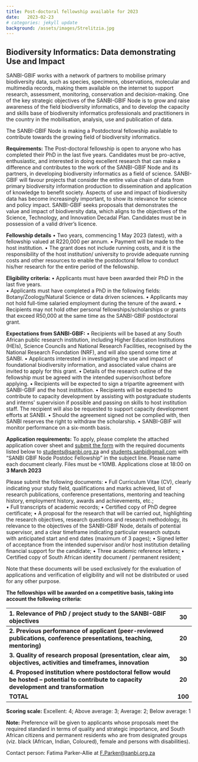 ```yaml
---
title: Post-doctoral fellowship available for 2023
date:   2023-02-23
# categories: jekyll update
background: /assets/images/Strelitzia.jpg
---
```


## Biodiversity Informatics: Data demonstrating Use and Impact

SANBI-GBIF works with a network of partners to mobilise primary biodiversity data, such as species, specimens, observations,
molecular and multimedia records, making them available on the internet to support research, assessment, monitoring, conservation
and decision-making. One of the key strategic objectives of the SANBI-GBIF Node is to grow and raise awareness of the field biodiversity informatics,
and to develop the capacity and skills base of biodiversity informatics professionals and practitioners in the country in the mobilisation,
analysis, use and publication of data.

The SANBI-GBIF Node is making a Postdoctoral fellowship available to contribute towards the growing field of biodiversity informatics.  

**Requirements:** The Post-doctoral fellowship is open to anyone who has completed their PhD in the last five years.  Candidates must
be pro-active, enthusiastic, and interested in doing excellent research that can make a difference and contributes to the work of the 
SANBI-GBIF Node and its partners, in developing biodiversity informatics as a field of science.  SANBI-GBIF will favour projects that 
consider the entire value chain of data from primary biodiversity information production to dissemination and application of knowledge 
to benefit society.  Aspects of use and impact of biodiversity data has become increasingly important, to show its relevance for science
and policy impact. SANBI-GBIF seeks proposals that demonstrates the value and impact of biodiversity data, which aligns to the objectives
of the Science, Technology, and Innovation Decadal Plan. Candidates must be in possession of a valid driver’s licence.  

**Fellowship details**
•	Two years, commencing 1 May 2023 (latest), with a fellowship valued at R220,000 per annum. 
•	Payment will be made to the host institution. 
•	The grant does not include running costs, and it is the responsibility of the host  institution/ university to provide adequate running costs and other resources to enable the postdoctoral fellow to conduct his/her research for the entire period of the fellowship. 

**Eligibility criteria:**
•	Applicants must have been awarded their PhD in the last five years.  
•	Applicants must have completed a PhD in the following fields: Botany/Zoology/Natural Science or data driven sciences.
•	Applicants may not hold full-time salaried employment during the tenure of the award. 
•	Recipients may not hold other personal fellowships/scholarships or grants that exceed R50,000 at the same time as the SANBI-GBIF postdoctoral grant.

**Expectations from SANBI-GBIF:**
•	Recipients will be based at any South African public research institution, including Higher Education Institutions (HEIs), Science Councils and National Research Facilities, recognised by the National Research Foundation (NRF), and will also spend some time at SANBI.
•	Applicants interested in investigating the use and impact of foundational biodiversity information, and associated value chains are invited to apply for this grant.
•	Details of the research outline of the fellowship must be agreed with the intended supervisor/host before applying.
•	Recipients will be expected to sign a tripartite agreement with SANBI-GBIF and the host institution.
•	Recipients will be expected to contribute to capacity development by assisting with postgraduate students and interns' supervision if possible and passing on skills to host institution staff. The recipient will also be requested to support capacity development efforts at SANBI.
•	Should the agreement signed not be complied with, then SANBI reserves the right to withdraw the scholarship. 
•	SANBI-GBIF will monitor performance on a six-month basis.

**Application requirements:**
To apply, please complete the attached application cover sheet and [submit the form](/assets/images/SANBI-GBIF-Node-postdoc-application-coversheet-February-2023.pdf) with the required documents listed below to <students@sanbi.org.za>  and <students.sanbi@gmail.com>  with “SANBI GBIF Node Postdoc Fellowship” in the subject line.   Please name each document clearly. Files must be <10MB. Applications close at 18:00 on **3 March 2023**

Please submit the following documents:
•	Full Curriculum Vitae (CV), clearly indicating your study field, qualifications and marks achieved, list of research publications, conference presentations, mentoring and teaching history, employment history, awards and achievements, etc.;   
•	Full transcripts of academic records;
•	Certified copy of PhD degree certificate;
•	A proposal for the research that will be carried out, highlighting the research objectives, research questions and research methodology, its relevance to the objectives of the SANBI-GBIF Node, details of potential supervisor, and a clear timeframe indicating particular research outputs with anticipated start and end dates (maximum of 3 pages); 
•	Signed letter of acceptance from the intended supervisor and/or host institution detailing financial support for the candidate; 
•	Three academic reference letters;
•	Certified copy of South African identity document / permanent resident; 

Note that these documents will be used exclusively for the evaluation of applications and verification of eligibility and will not be distributed or used for any other purpose. 

**The fellowships will be awarded on a competitive basis, taking into account the following criteria:**

|1.	Relevance of PhD / project study to the SANBI-GBIF objectives  | 30 |
| :------------- |:-------------:|
|**2.	Previous performance of applicant (peer-reviewed publications, conference presentations, teaching, mentoring)**|**20**|
|**3.	Quality of research proposal (presentation, clear aim, objectives, activities and timeframes, innovation**|**30**|
|**4.	Proposed institution where postdoctoral fellow would be hosted – potential to contribute to capacity development and transformation**|**20**|
|**TOTAL**|**100**|

**Scoring scale:** Excellent: 4; Above average: 3; Average: 2; Below average: 1

**Note:** Preference will be given to applicants whose proposals meet the required standard in terms of quality and strategic importance, and South African citizens and permanent residents who are from designated groups (viz. black (African, Indian, Coloured), female and persons with disabilities). 

Contact person: Fatima Parker-Allie at F.Parker@sanbi.org.za
